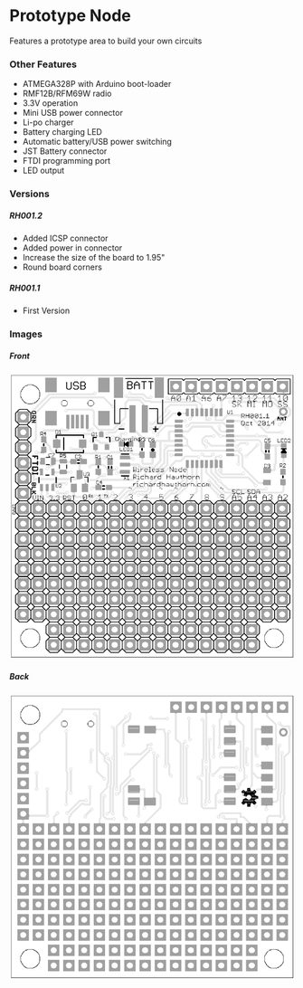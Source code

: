 # Prototype Node

Features a prototype area to build your own circuits

### Other Features

- ATMEGA328P with Arduino boot-loader
- RMF12B/RFM69W radio
- 3.3V operation
- Mini USB power connector
- Li-po charger
- Battery charging LED
- Automatic battery/USB power switching
- JST Battery connector
- FTDI programming port
- LED output

### Versions

##### RH001.2
- Added ICSP connector
- Added power in connector
- Increase the size of the board to 1.95"
- Round board corners

##### RH001.1
- First Version

### Images

##### Front
<img src="https://raw.githubusercontent.com/richardhawthorn/Sensor-Network-PCBs/master/Prototype%20Node/images/pcb_v1_front.png">

##### Back
<img src="https://raw.githubusercontent.com/richardhawthorn/Sensor-Network-PCBs/master/Prototype%20Node/images/pcb_v1_back.png">
